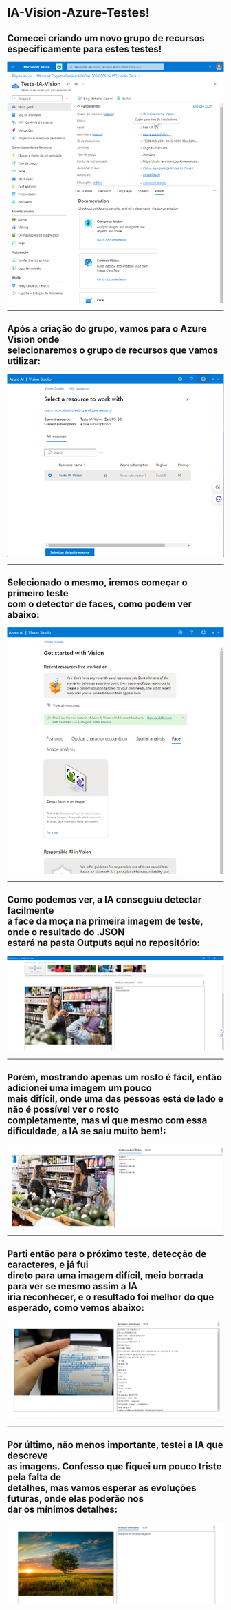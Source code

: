 # IA-Vision-Azure-Testes!

## Comecei criando um novo grupo de recursos <br /> especificamente para estes testes!
![Captura](https://github.com/AuroraLopes/IA-Vision-Azure-Testes/blob/main/capturas/Captura%20de%20Tela%20(27).png)

---

## Após a criação do grupo, vamos para o Azure Vision onde <br /> selecionaremos o grupo de recursos que vamos utilizar:
![Captura2](https://github.com/AuroraLopes/IA-Vision-Azure-Testes/blob/main/capturas/Captura%20de%20Tela%20(28).png)

---

## Selecionado o mesmo, iremos começar o primeiro teste <br /> com o detector de faces, como podem ver abaixo:
![Captura3](https://github.com/AuroraLopes/IA-Vision-Azure-Testes/blob/main/capturas/Captura%20de%20Tela%20(29).png)

---

## Como podemos ver, a IA conseguiu detectar facilmente <br /> a face da moça na primeira imagem de teste, onde o resultado do .JSON <br /> estará na pasta Outputs aqui no repositório:
![Captura4](https://github.com/AuroraLopes/IA-Vision-Azure-Testes/blob/main/capturas/Captura%20de%20Tela%20(31).png)

---

## Porém, mostrando apenas um rosto é fácil, então adicionei uma imagem um pouco <br /> mais difícil, onde uma das pessoas está de lado e não é possível ver o rosto <br /> completamente, mas vi que mesmo com essa dificuldade, a IA se saiu muito bem!:
![Captura5](https://github.com/AuroraLopes/IA-Vision-Azure-Testes/blob/main/capturas/Captura%20de%20Tela%20(33).png)

---

## Parti então para o próximo teste, detecção de caracteres, e já fui <br /> direto para uma imagem difícil, meio borrada para ver se mesmo assim a IA <br /> iria reconhecer, e o resultado foi melhor do que esperado, como vemos abaixo:
![Captura6](https://github.com/AuroraLopes/IA-Vision-Azure-Testes/blob/main/capturas/Captura%20de%20Tela%20(40).png)

---

## Por último, não menos importante, testei a IA que descreve <br /> as imagens. Confesso que fiquei um pouco triste pela falta de <br /> detalhes, mas vamos esperar as evoluções futuras, onde elas poderão nos <br /> dar os mínimos detalhes:
![Captura7](https://github.com/AuroraLopes/IA-Vision-Azure-Testes/blob/main/capturas/Captura%20de%20Tela%20(42).png)
